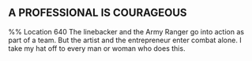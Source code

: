 ## A PROFESSIONAL IS COURAGEOUS 
%% Location 640 
The linebacker and the Army Ranger go into action as part of a team. But the artist and the entrepreneur enter combat alone. I take my hat off to every man or woman who does this. 